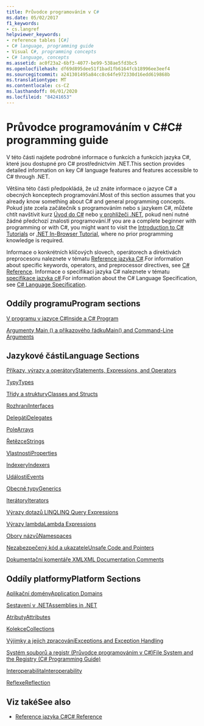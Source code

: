 ```yaml
---
title: Průvodce programováním v C#
ms.date: 05/02/2017
f1_keywords:
- cs.langref
helpviewer_keywords:
- reference tables [C#]
- C# language, programming guide
- Visual C#, programming concepts
- C# language, concepts
ms.assetid: ac0f23a2-6bf3-4077-be99-538ae5fd3bc5
ms.openlocfilehash: df69d895dee51f1bad1fb6164fcb18996ee3eef4
ms.sourcegitcommit: a241301495a84cc8c64fe972330d16edd619868b
ms.translationtype: MT
ms.contentlocale: cs-CZ
ms.lasthandoff: 06/01/2020
ms.locfileid: "84241653"
---
```

# <a name="c-programming-guide"></a><span data-ttu-id="55b87-102">Průvodce programováním v C#</span><span class="sxs-lookup"><span data-stu-id="55b87-102">C# programming guide</span></span>

<span data-ttu-id="55b87-103">V této části najdete podrobné informace o funkcích a funkcích jazyka C#, které jsou dostupné pro C# prostřednictvím .NET.</span><span class="sxs-lookup"><span data-stu-id="55b87-103">This section provides detailed information on key C# language features and features accessible to C# through .NET.</span></span>  
  
 <span data-ttu-id="55b87-104">Většina této části předpokládá, že už znáte informace o jazyce C# a obecných konceptech programování.</span><span class="sxs-lookup"><span data-stu-id="55b87-104">Most of this section assumes that you already know something about C# and general programming concepts.</span></span> <span data-ttu-id="55b87-105">Pokud jste zcela začátečník s programováním nebo s jazykem C#, můžete chtít navštívit kurz [Úvod do C#](../tutorials/intro-to-csharp/index.md) nebo [v prohlížeči .NET](https://dotnet.microsoft.com/learn/dotnet/in-browser-tutorial/1), pokud není nutné žádné předchozí znalosti programování.</span><span class="sxs-lookup"><span data-stu-id="55b87-105">If you are a complete beginner with programming or with C#, you might want to visit the [Introduction to C# Tutorials](../tutorials/intro-to-csharp/index.md) or [.NET In-Browser Tutorial](https://dotnet.microsoft.com/learn/dotnet/in-browser-tutorial/1), where no prior programming knowledge is required.</span></span>  
  
 <span data-ttu-id="55b87-106">Informace o konkrétních klíčových slovech, operátorech a direktivách preprocesoru naleznete v tématu [Reference jazyka C#](../language-reference/index.md).</span><span class="sxs-lookup"><span data-stu-id="55b87-106">For information about specific keywords, operators, and preprocessor directives, see [C# Reference](../language-reference/index.md).</span></span> <span data-ttu-id="55b87-107">Informace o specifikaci jazyka C# naleznete v tématu [specifikace jazyka c#](/dotnet/csharp/language-reference/language-specification/introduction).</span><span class="sxs-lookup"><span data-stu-id="55b87-107">For information about the C# Language Specification, see [C# Language Specification](/dotnet/csharp/language-reference/language-specification/introduction).</span></span>  
  
## <a name="program-sections"></a><span data-ttu-id="55b87-108">Oddíly programu</span><span class="sxs-lookup"><span data-stu-id="55b87-108">Program sections</span></span>

[<span data-ttu-id="55b87-109">V programu v jazyce C#</span><span class="sxs-lookup"><span data-stu-id="55b87-109">Inside a C# Program</span></span>](./inside-a-program/index.md)  
  
[<span data-ttu-id="55b87-110">Argumenty Main () a příkazového řádku</span><span class="sxs-lookup"><span data-stu-id="55b87-110">Main() and Command-Line Arguments</span></span>](./main-and-command-args/index.md)  

## <a name="language-sections"></a><span data-ttu-id="55b87-111">Jazykové části</span><span class="sxs-lookup"><span data-stu-id="55b87-111">Language Sections</span></span>

[<span data-ttu-id="55b87-112">Příkazy, výrazy a operátory</span><span class="sxs-lookup"><span data-stu-id="55b87-112">Statements, Expressions, and Operators</span></span>](./statements-expressions-operators/index.md)  

 [<span data-ttu-id="55b87-113">Typy</span><span class="sxs-lookup"><span data-stu-id="55b87-113">Types</span></span>](./types/index.md)  

 [<span data-ttu-id="55b87-114">Třídy a struktury</span><span class="sxs-lookup"><span data-stu-id="55b87-114">Classes and Structs</span></span>](./classes-and-structs/index.md)  
  
 [<span data-ttu-id="55b87-115">Rozhraní</span><span class="sxs-lookup"><span data-stu-id="55b87-115">Interfaces</span></span>](./interfaces/index.md)  

 [<span data-ttu-id="55b87-116">Delegáti</span><span class="sxs-lookup"><span data-stu-id="55b87-116">Delegates</span></span>](./delegates/index.md)  

 [<span data-ttu-id="55b87-117">Pole</span><span class="sxs-lookup"><span data-stu-id="55b87-117">Arrays</span></span>](./arrays/index.md)  
  
 [<span data-ttu-id="55b87-118">Řetězce</span><span class="sxs-lookup"><span data-stu-id="55b87-118">Strings</span></span>](./strings/index.md)  
  
 [<span data-ttu-id="55b87-119">Vlastnosti</span><span class="sxs-lookup"><span data-stu-id="55b87-119">Properties</span></span>](./classes-and-structs/properties.md)  
  
 [<span data-ttu-id="55b87-120">Indexery</span><span class="sxs-lookup"><span data-stu-id="55b87-120">Indexers</span></span>](./indexers/index.md)  
  
 [<span data-ttu-id="55b87-121">Události</span><span class="sxs-lookup"><span data-stu-id="55b87-121">Events</span></span>](./events/index.md)  
  
 [<span data-ttu-id="55b87-122">Obecné typy</span><span class="sxs-lookup"><span data-stu-id="55b87-122">Generics</span></span>](./generics/index.md)  
  
 [<span data-ttu-id="55b87-123">Iterátory</span><span class="sxs-lookup"><span data-stu-id="55b87-123">Iterators</span></span>](./concepts/iterators.md)
  
 [<span data-ttu-id="55b87-124">Výrazy dotazů LINQ</span><span class="sxs-lookup"><span data-stu-id="55b87-124">LINQ Query Expressions</span></span>](../linq/index.md)  
  
 [<span data-ttu-id="55b87-125">Výrazy lambda</span><span class="sxs-lookup"><span data-stu-id="55b87-125">Lambda Expressions</span></span>](./statements-expressions-operators/lambda-expressions.md)  
  
 [<span data-ttu-id="55b87-126">Obory názvů</span><span class="sxs-lookup"><span data-stu-id="55b87-126">Namespaces</span></span>](./namespaces/index.md)  
  
 [<span data-ttu-id="55b87-127">Nezabezpečený kód a ukazatele</span><span class="sxs-lookup"><span data-stu-id="55b87-127">Unsafe Code and Pointers</span></span>](./unsafe-code-pointers/index.md)  
  
 [<span data-ttu-id="55b87-128">Dokumentační komentáře XML</span><span class="sxs-lookup"><span data-stu-id="55b87-128">XML Documentation Comments</span></span>](./xmldoc/index.md)  
  
## <a name="platform-sections"></a><span data-ttu-id="55b87-129">Oddíly platformy</span><span class="sxs-lookup"><span data-stu-id="55b87-129">Platform Sections</span></span>

 [<span data-ttu-id="55b87-130">Aplikační domény</span><span class="sxs-lookup"><span data-stu-id="55b87-130">Application Domains</span></span>](../../framework/app-domains/application-domains.md)  
  
 [<span data-ttu-id="55b87-131">Sestavení v .NET</span><span class="sxs-lookup"><span data-stu-id="55b87-131">Assemblies in .NET</span></span>](../../standard/assembly/index.md)  
  
 [<span data-ttu-id="55b87-132">Atributy</span><span class="sxs-lookup"><span data-stu-id="55b87-132">Attributes</span></span>](./concepts/attributes/index.md)  
  
 [<span data-ttu-id="55b87-133">Kolekce</span><span class="sxs-lookup"><span data-stu-id="55b87-133">Collections</span></span>](./concepts/collections.md)  
  
 [<span data-ttu-id="55b87-134">Výjimky a jejich zpracování</span><span class="sxs-lookup"><span data-stu-id="55b87-134">Exceptions and Exception Handling</span></span>](./exceptions/index.md)  
  
 [<span data-ttu-id="55b87-135">Systém souborů a registr (Průvodce programováním v C#)</span><span class="sxs-lookup"><span data-stu-id="55b87-135">File System and the Registry (C# Programming Guide)</span></span>](./file-system/index.md)  
  
 [<span data-ttu-id="55b87-136">Interoperabilita</span><span class="sxs-lookup"><span data-stu-id="55b87-136">Interoperability</span></span>](./interop/index.md)  
  
 [<span data-ttu-id="55b87-137">Reflexe</span><span class="sxs-lookup"><span data-stu-id="55b87-137">Reflection</span></span>](./concepts/reflection.md)  
  
## <a name="see-also"></a><span data-ttu-id="55b87-138">Viz také</span><span class="sxs-lookup"><span data-stu-id="55b87-138">See also</span></span>

- [<span data-ttu-id="55b87-139">Reference jazyka C#</span><span class="sxs-lookup"><span data-stu-id="55b87-139">C# Reference</span></span>](../language-reference/index.md)
